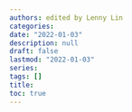 ```yaml
---
authors: edited by Lenny Lin
categories:
date: "2022-01-03"
description: null
draft: false
lastmod: "2022-01-03"
series:
tags: []
title:
toc: true
---
```




<!--more-->

